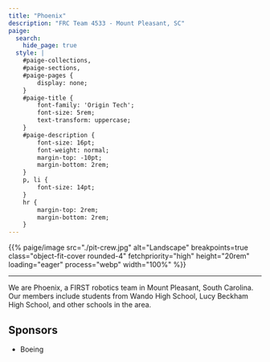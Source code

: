 ```yaml
---
title: "Phoenix"
description: "FRC Team 4533 - Mount Pleasant, SC"
paige:
  search:
    hide_page: true
  style: |
    #paige-collections,
    #paige-sections,
    #paige-pages {
        display: none;
    }
    #paige-title {
        font-family: 'Origin Tech';
        font-size: 5rem;
        text-transform: uppercase;
    }
    #paige-description {
        font-size: 16pt;
        font-weight: normal;
        margin-top: -10pt;
        margin-bottom: 2rem;
    }
    p, li {
        font-size: 14pt;
    }
    hr {
        margin-top: 2rem;
        margin-bottom: 2rem;
    }
---
```


{{% paige/image src="./pit-crew.jpg" alt="Landscape" breakpoints=true class="object-fit-cover rounded-4" fetchpriority="high" height="20rem" loading="eager" process="webp" width="100%" %}}

<hr/>

We are Phoenix, a FIRST robotics team in Mount Pleasant, South Carolina.
Our members include students from Wando High School, Lucy Beckham High School, and other schools in the area.

## Sponsors

 - Boeing

